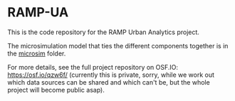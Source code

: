 # RAMP-UA

This is the code repository for the RAMP Urban Analytics project.

The microsimulation model that ties the different components together is in the [microsim](./microsim) folder.

For more details, see the full project repository on OSF.IO: https://osf.io/qzw6f/ (currently this is private, sorry, while we work out which data sources can be shared and which can't be, but the whole project will become public asap).
